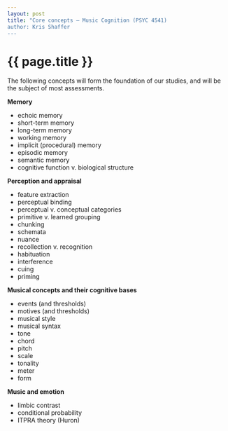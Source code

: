 ```yaml
---
layout: post
title: "Core concepts — Music Cognition (PSYC 4541)
author: Kris Shaffer
---
```


# {{ page.title }}

The following concepts will form the foundation of our studies, and will be the subject of most assessments. 

**Memory**

- echoic memory  
- short-term memory  
- long-term memory  
- working memory  
- implicit (procedural) memory  
- episodic memory  
- semantic memory  
- cognitive function v. biological structure  

**Perception and appraisal**

- feature extraction  
- perceptual binding  
- perceptual v. conceptual categories  
- primitive v. learned grouping  
- chunking  
- schemata  
- nuance  
- recollection v. recognition  
- habituation  
- interference  
- cuing  
- priming  

**Musical concepts and their cognitive bases**

- events (and thresholds)  
- motives (and thresholds)  
- musical style  
- musical syntax  
- tone  
- chord  
- pitch  
- scale  
- tonality  
- meter  
- form  

**Music and emotion**

- limbic contrast  
- conditional probability  
- ITPRA theory (Huron)  

